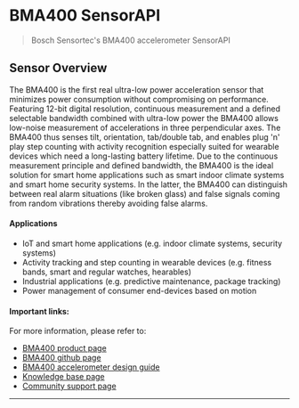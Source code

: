 # BMA400 SensorAPI

> Bosch Sensortec's BMA400 accelerometer SensorAPI

## Sensor Overview
The BMA400 is the first real ultra-low power acceleration sensor that minimizes power consumption without compromising on performance. Featuring 12-bit digital resolution, continuous measurement and a defined selectable bandwidth combined with ultra-low power the BMA400 allows low-noise measurement of accelerations in three perpendicular axes. The BMA400 thus senses tilt, orientation, tab/double tab, and enables plug 'n' play step counting with activity recognition especially suited for wearable devices which need a long-lasting battery lifetime. 
Due to the continuous measurement principle and defined bandwidth, the BMA400 is the ideal solution for smart home applications such as smart indoor climate systems and smart home security systems. 
In the latter, the BMA400 can distinguish between real alarm situations (like broken glass) and false signals coming from random vibrations thereby avoiding false alarms.

#### Applications

- IoT and smart home applications (e.g. indoor climate systems, security systems)
- Activity tracking and step counting in wearable devices (e.g. fitness bands, smart and regular watches, hearables)
- Industrial applications (e.g. predictive maintenance, package tracking)
- Power management of consumer end-devices based on motion


#### Important links:
For more information, please refer to: 

- [BMA400 product page](https://www.bosch-sensortec.com/bst/products/all_products/bma400_1) 
- [BMA400 github page](https://github.com/BoschSensortec/BMA400-API)
- [BMA400 accelerometer design guide](https://community.bosch-sensortec.com/t5/Knowledge-base/BMA400-accelerometer-design-guide/ta-p/7397)
- [Knowledge base page](https://community.bosch-sensortec.com/t5/Knowledge-base/tkb-p/bst_community-mems-tkb)
- [Community support page](https://community.bosch-sensortec.com)

------------
